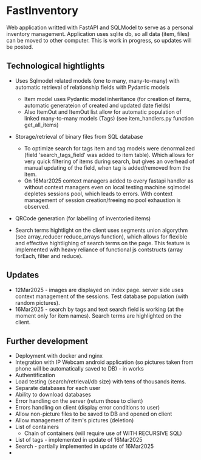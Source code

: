 # FastInventory

Web application writted with FastAPI and SQLModel to serve as a personal inventory management. Application uses sqlite db, so all data (item, files) can be moved to other computer. This is work in progress, so updates will be posted.

## Technological hightlights
* Uses Sqlmodel related models (one to many, many-to-many) with automatic retrieval of relationship fields with Pydantic models
    * Item model uses Pydantic model inheritance (for creation of items, automatic generateion of created and updated date fields)
    * Also ItemOut and ItemOut list allow for automatic population of linked many-to-many models (Tags) (see item_handlers.py function get_all_items)

* Storage/retrieval of binary files from SQL database
    * To optimize search for tags item and tag models were denormalized (field 'search_tags_field' was added to item table). Which allows for very quick filtering of items during search, but gives an overhead of manual updating of the field, when tag is added/removed from the item.
    * On 16Mar2025 context managers added to every fastapi handler as without context managers even on local testing machine sqlmodel depletes sessions pool, which leads to errors. With context management of session creation/freeing no pool exhaustion is observed.
* QRCode generation (for labelling of inventoried items)
* Search terms hightlight on the client uses segments union algorythm (see array_reducer reduce_arrays function), which allows for flexible and effective hightlighing of search terms on the page. This feature is implemented with heavy reliance of functional js contstructs (array forEach, filter and reduce).

## Updates
* 12Mar2025 - images are displayed on index page. server side uses context management of the sessions. Test database population (with random pictures).
* 16Mar2025 - search by tags and text search field is working (at the moment only for item names). Search terms are highlighted on the client.

## Further development
* Deployment with docker and nginx
* Integration with IP Webcam android application (so pictures taken from phone will be automatically saved to DB) - in works
* Authentification
* Load testing (search/retrieval/db size) with tens of thousands items.
* Separate databases for each user
* Ability to download databases
* Error handling on the server (return those to client)
* Errors handling on client (display error conditions to user)
* Allow non-picture files to be saved to DB and opened on client
* Allow management of item's pictures (deletion)
* List of containers
    * Chain of containers (will require use of WITH RECURSIVE SQL)
* List of tags - implemented in update of 16Mar2025
* Search - partially implemented in update of 16Mar2025
* 

